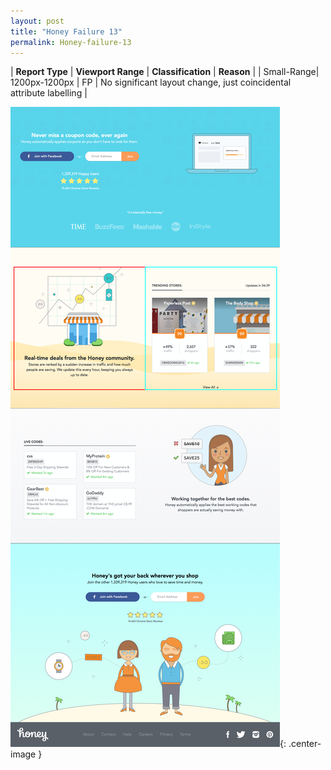 ```yaml
---
layout: post
title: "Honey Failure 13"
permalink: Honey-failure-13
---
```

| **Report Type** | **Viewport Range** | **Classification** | **Reason** |
| Small-Range| 1200px-1200px | FP | No significant layout change, just coincidental attribute labelling | 

![Screenshot of the fault](assets/images/Honey/fault13/smallrangeWidth1200.png){: .center-image }
